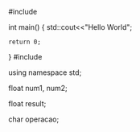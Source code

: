 #include <iostream>

int main()
{
    std::cout<<"Hello World";

    return 0;
} 
   #include <iostream>

   using namespace std;


float num1, num2;

float result;

char operacao;
